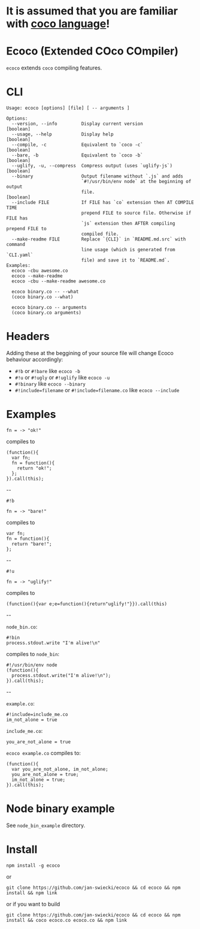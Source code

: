 # It is assumed that you are familiar with [coco language](https://github.com/satyr/coco/)!

# Ecoco (Extended COco COmpiler)

`ecoco` extends `coco` compiling features.

# CLI

	Usage: ecoco [options] [file] [ -- arguments ]
	
	Options:
	  --version, --info         Display current version                    [boolean]
	  --usage, --help           Display help                               [boolean]
	  --compile, -c             Equivalent to `coco -c`                    [boolean]
	  --bare, -b                Equivalent to `coco -b`                    [boolean]
	  --uglify, -u, --compress  Compress output (uses `uglify-js`)         [boolean]
	  --binary                  Output filename without `.js` and adds
	                            `#!/usr/bin/env node` at the beginning of output
	                            file.                                      [boolean]
	  --include FILE            If FILE has `co` extension then AT COMPILE TIME
	                            prepend FILE to source file. Otherwise if FILE has
	                            `js` extension then AFTER compiling prepend FILE to
	                            compiled file.                                      
	  --make-readme FILE        Replace `{CLI}` in `README.md.src` with command
	                            line usage (which is generated from `CLI.yaml`
	                            file) and save it to `README.md`.                   
	Examples:
	  ecoco -cbu awesome.co
	  ecoco --make-readme
	  ecoco -cbu --make-readme awesome.co
	  
	  ecoco binary.co -- --what
	  (coco binary.co --what)
	  
	  ecoco binary.co -- arguments
	  (coco binary.co arguments)
	

# Headers

Adding these at the beggining of your source file will change Ecoco behaviour accordingly:

* `#!b` or `#!bare` like `ecoco -b`
* `#!u` or `#!ugly` or `#!uglify` like `ecoco -u`
* `#!binary` like `ecoco --binary`
* `#!include=filename` or `#!include=filename.co` like `ecoco --include`
 
# Examples

	fn = -> "ok!"

compiles to

	(function(){
	  var fn;
	  fn = function(){
	    return "ok!";
	  };
	}).call(this);


--

	#!b

	fn = -> "bare!"

compiles to

	var fn;
	fn = function(){
	  return "bare!";
	};

--


	#!u

	fn = -> "uglify!"


compiles to

	(function(){var e;e=function(){return"uglify!"}}).call(this)

--

`node_bin.co`:

	#!bin
	process.stdout.write "I'm alive!\n"

compiles to `node_bin`:

	#!/usr/bin/env node
	(function(){
	  process.stdout.write("I'm alive!\n");
	}).call(this);

--

`example.co`:

	#!include=include_me.co
	im_not_alone = true

`include_me.co`:

	you_are_not_alone = true

`ecoco example.co` compiles to:

	(function(){
	  var you_are_not_alone, im_not_alone;
	  you_are_not_alone = true;
	  im_not_alone = true;
	}).call(this);

# Node binary example

See `node_bin_example` directory.

# Install

`npm install -g ecoco`

or

`git clone https://github.com/jan-swiecki/ecoco && cd ecoco && npm install && npm link`

or if you want to build

`git clone https://github.com/jan-swiecki/ecoco && cd ecoco && npm install && coco ecoco.co ecoco.co && npm link`
